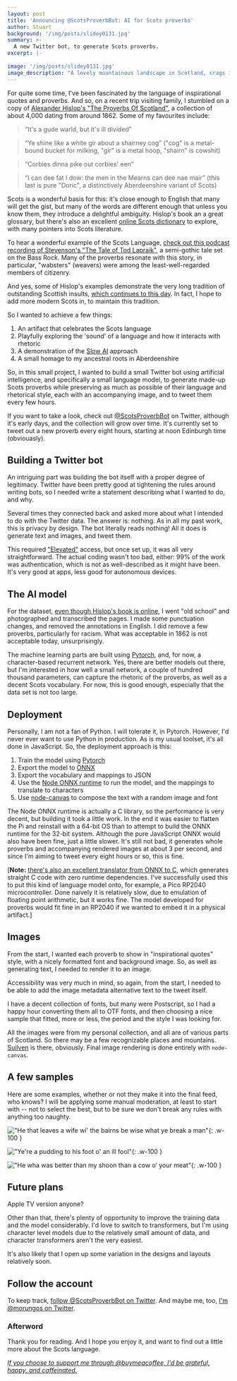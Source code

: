 ```yaml
---
layout: post
title: 'Announcing @ScotsProverbBot: AI for Scots proverbs'
author: Stuart
background: '/img/posts/slidey0131.jpg'
summary: >-
  A new Twitter bot, to generate Scots proverbs.
excerpt: |-
  
image: '/img/posts/slidey0131.jpg'
image_description: "A lovely mountainous landscape in Scotland, crags in front, looking down to buildings on a lochside in the distance"
---
```


For quite some time, I've been fascinated by the language of inspirational quotes
and proverbs.  And so, on a recent trip visiting family, I stumbled on a copy of 
[Alexander Hislop's "The Proverbs Of Scotland"](https://www.gutenberg.org/ebooks/26150), 
a collection of about 4,000 dating from around 1862. 
Some of my favourites include:

> “It's a gude warld, but it's ill divided”

> “Ye shine like a white gir about a shairney cog” ("cog" is a metal-bound bucket for milking, "gir" is a metal hoop,
"shairn" is cowshit)

> “Corbies dinna pike out corbies' een”

> “I can dee fat I dow: the men in the Mearns can dee nae mair” (this last is pure "Doric", a distinctively Aberdeenshire variant of Scots)

Scots is a wonderful basis for this: it's close enough to English that many will get
the gist, but many of the words are different enough that unless you know them, 
they introduce a delightful ambiguity. Hislop's book an a great glossary, but there's
also an excellent [online Scots dictionary](https://dsl.ac.uk/) to explore, with many
pointers into Scots literature.

To hear a wonderful example of the Scots Language, [check out this podcast recording of 
Stevenson's "The Tale of Tod Lapraik"](https://podcasts.apple.com/gb/podcast/the-tale-of-tod-lapraik/id454320478?i=1000317014818), 
a semi-gothic tale set on the Bass Rock. Many of the proverbs resonate with this story, 
in particular, "wabsters" (weavers) were among the least-well-regarded members of 
citizenry. 

And yes, some of Hislop's examples demonstrate the very long tradition of outstanding
Scottish insults, [which continues to this day](https://www.buzzfeed.com/hilarywardle/custard-flavoured-jobby). In fact, 
I hope to add more modern Scots in, to maintain this tradition.

So I wanted to achieve a few things:

1. An artifact that celebrates the Scots language
2. Playfully exploring the 'sound' of a language and how it interacts with rhetoric
3. A demonstration of the [Slow AI](/2021/05/08/slow-ai/) approach
4. A small homage to my ancestral roots in Aberdeenshire

So, in this small project, I wanted to build a small Twitter bot using artificial intelligence, and specifically
a small language model, to generate made-up Scots proverbs while preserving as much as
possible of their language and rhetorical style, each with an accompanying image, and to 
tweet them every few hours. 

If you want to take a look, check out [@ScotsProverbBot](https://twitter.com/ScotsProverbBot) on Twitter,
although it's early days, and the collection will grow over time. It's currently set 
to tweet out a new proverb every eight hours, starting at noon Edinburgh time 
(obviouasly).

## Building a Twitter bot

An intriguing part was building the bot itself with a proper degree of legitimacy. 
Twitter have been pretty good at tightening the rules around writing bots, so I needed 
write a statement describing what I wanted to do, and why. 

Several times they connected back and asked more about what I intended to do with
the Twitter data. The answer is: nothing. As in all my past work, this is privacy
by design. The bot literally reads nothing! All it does is generate text and images,
and tweet them. 

This required ["Elevated"](https://developer.twitter.com/en/docs/twitter-api/getting-started/about-twitter-api) 
access, but once set up, it was all very straightforward. The actual coding wasn't
too bad, either: 99% of the work was authentication, which is not as well-described
as it might have been. It's very good at apps, less good for autonomous devices.

## The AI model

For the dataset, [even though Hislop's book is online](https://www.gutenberg.org/ebooks/26150), I went "old school" and
photographed and transcribed the pages. I made some punctuation changes, and removed the
annotations in English. I did remove a few proverbs, particularly for racism. What was acceptable in 1862
is not acceptable today, unsurprisingly.

The machine learning parts are built using [Pytorch](https://pytorch.org/), and, for now, a character-based 
recurrent network. Yes, there are better models out there, but I'm interested in how
well a small network, a couple of hundred thousand parameters, can capture the rhetoric
of the proverbs, as well as a decent Scots vocabulary. For now, this is good enough, 
especially that the data set is not too large. 

## Deployment

Personally, I am not a fan of Python. I will tolerate it, in Pytorch. However, I'd 
never ever want to use Python in production. As is my usual toolset, it's all done
in JavaScript. So, the deployment approach is this:

1. Train the model using [Pytorch](https://pytorch.org/)
2. Export the model to [ONNX](https://onnx.ai/)
3. Export the vocabulary and mappings to JSON
4. Use the [Node ONNX runtime](https://github.com/Microsoft/onnxruntime) to run the model, and the mappings to translate to characters
5. Use [node-canvas](https://github.com/Automattic/node-canvas) to compose the text with a random image and font

The Node ONNX runtime is actually a C library, so the performance is very decent, but
building it took a little work. In the end it was easier to flatten the Pi and reinstall
with a 64-bit OS than to attempt to build the ONNX runtime for the 32-bit system. Although
the pure JavaScript ONNX would also have been fine, just a little slower. It's still not
bad, it generates whole proverbs and accompanying rendered images at about 3 per second, and
since I'm aiming to tweet every eight hours or so, this is fine.

[**Note:** [there's also an excellent translator from ONNX to C](https://github.com/kraiskil/onnx2c), 
which generates straight C code with zero runtime dependencies. I've successfully used this to put this kind of language
model onto, for example, a Pico RP2040 microcontroller. Done naively it is relatively slow, 
due to emulation of floating point arithmetic, but it works fine. The model developed for
proverbs would fit fine in an RP2040 if we wanted to embed it in a physical artifact.]

## Images

From the start, I wanted each proverb to show in "inspirational quotes" style, with
a nicely formatted font and background image. So, as well as generating text, I needed
to render it to an image. 

Accessibility was very much in mind, so again, from the start, I needed to be able to
add the image metadata alternative text to the tweet itself.

I have a decent collection of fonts, but many were Postscript, so I had a happy hour
converting them all to OTF fonts, and then choosing a nice sample that fitted, more 
or less, the period and the style I was looking for. 

All the images were from my personal collection, and all are of various parts of 
Scotland. So there may be a few recognizable places and mountains. [Suilven](https://en.wikipedia.org/wiki/Suilven) is 
there, obviously. Final image rendering is done entirely with `node-canvas`.

## A few samples

Here are some examples, whether or not they make it into the final feed, who knows?
I will be applying some manual moderation, at least to start with -- not to select
the best, but to be sure we don't break any rules with anything too naughty.

!["He that leaves a wife wi' the bairns be wise what ye break a man"](/img/posts/22ead4c162e75575ccaed5c571cfac69b543d8da.jpeg){: .w-100 }

!["Ye're a pudding to his foot o' an ill fool"](/img/posts/36333ef1e102420d6cd5673b4f1247dca29e43ef.jpeg){: .w-100 }

!["He wha was better than my shoon than a cow o’ your meat"](/img/posts/5ada0cc1c48581a1192a74b83a261e0fa5d51b09.jpeg){: .w-100 }

## Future plans

Apple TV version anyone? 

Other than that, there's plenty of opportunity to improve the training data and the 
model considerably. I'd love to switch to transformers, but I'm using character level
models due to the relatively small amount of data, and character transformers aren't 
the very easiest.

It's also likely that I open up some variation in the designs and layouts
relatively soon.

## Follow the account

To keep track, [follow @ScotsProverbBot on Twitter](https://twitter.com/ScotsProverbBot).
And maybe me, too, [I'm @morungos on Twitter](https://twitter.com/morungos).

### Afterword

Thank you for reading. And I hope you enjoy it, and want to find out a little more 
about the Scots language.

_[If you choose to support me through @buymeacoffee, I'd be grateful, happy, and caffeinated.](https://www.buymeacoffee.com/morungos)_
